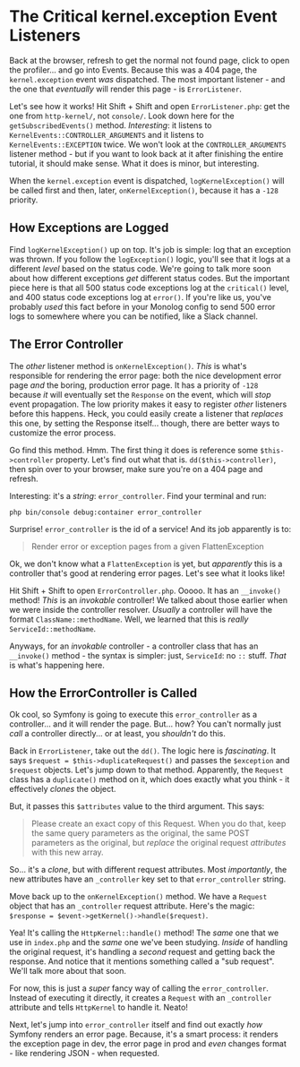 # The Critical kernel.exception Event Listeners

Back at the browser, refresh to get the normal not found page, click to open
the profiler... and go into Events. Because this was a 404 page, the
`kernel.exception` event *was* dispatched. The most important listener - and the
one that *eventually* will render this page - is `ErrorListener`.

Let's see how it works! Hit Shift + Shift and open `ErrorListener.php`: get the
one from `http-kernel/`, not `console/`. Look down here for the
`getSubscribedEvents()` method. *Interesting*: it listens to
`KernelEvents::CONTROLLER_ARGUMENTS` and it listens to `KernelEvents::EXCEPTION`
twice. We won't look at the `CONTROLLER_ARGUMENTS` listener method - but if you
want to look back at it after finishing the entire tutorial, it should make sense.
What it does is minor, but interesting.

When the `kernel.exception` event is dispatched, `logKernelException()` will be
called first and then, later, `onKernelException()`, because it has a `-128`
priority.

## How Exceptions are Logged

Find `logKernelException()` up on top. It's job is simple: log that
an exception was thrown. If you follow the `logException()` logic, you'll see
that it logs at a different *level* based on the status code. We're going to talk
more soon about how different exceptions *get* different status codes. But the
important piece here is that all 500 status code exceptions log at the `critical()`
level, and 400 status code exceptions log at `error()`. If you're like us, you've
probably *used* this fact before in your Monolog config to send 500 error logs
to somewhere where you can be notified, like a Slack channel.

## The Error Controller

The *other* listener method is `onKernelException()`. *This* is what's responsible
for rendering the error page: both the nice development error page *and* the
boring, production error page. It has a priority of `-128` because *it* will
eventually set the `Response` on the event, which will *stop* event propagation.
The low priority makes it easy to register *other* listeners before this happens.
Heck, you could easily create a listener that *replaces* this one, by setting
the Response itself... though, there are better ways to customize the error
process.

Go find this method. Hmm. The first thing it does is reference some
`$this->controller` property. Let's find out what that is.
`dd($this->controller)`, then spin over to your browser, make sure you're on a
404 page and refresh.

Interesting: it's a *string*: `error_controller`. Find your terminal and run:

```terminal
php bin/console debug:container error_controller
```

Surprise! `error_controller` is the id of a service! And its job apparently is to:

> Render error or exception pages from a given FlattenException

Ok, we don't know what a `FlattenException` is yet, but *apparently* this is
a controller that's good at rendering error pages. Let's see what it looks like!

Hit Shift + Shift to open `ErrorController.php`. Ooooo. It has an `__invoke()`
method! *This* is an *invokable* controller! We talked about those earlier when
we were inside the controller resolver. *Usually* a controller will have the
format `ClassName::methodName`. Well, we learned that this is *really*
`ServiceId::methodName`.

Anyways, for an *invokable* controller - a controller class that has an
`__invoke()` method - the syntax is simpler: just, `ServiceId`: no `::` stuff.
*That* is what's happening here.

## How the ErrorController is Called

Ok cool, so Symfony is going to execute this `error_controller` as a controller...
and it will render the page. But... how? You can't normally just *call* a controller
directly... or at least, you *shouldn't* do this.

Back in `ErrorListener`, take out the `dd()`. The logic here is *fascinating*.
It says `$request = $this->duplicateRequest()` and passes the `$exception` and
`$request` objects. Let's jump down to that method. Apparently, the `Request` class
has a `duplicate()` method on it, which does exactly what you think - it
effectively *clones* the object.

But, it passes this `$attributes` value to the third argument. This says:

> Please create an exact copy of this Request. When you do that, keep the same
> query parameters as the original, the same POST parameters as the original,
> but *replace* the original request *attributes* with this new array.

So... it's a *clone*, but with different request attributes. Most *importantly*,
the new attributes have an `_controller` key set to that `error_controller` string.

Move back up to the `onKernelException()` method. We have a `Request` object
that has an `_controller` request attribute. Here's the magic:
`$response = $event->getKernel()->handle($request)`.

Yea! It's calling the `HttpKernel::handle()` method! The *same* one that we
use in `index.php` and the *same* one we've been studying. *Inside* of handling
the original request, it's handling a *second* request and getting back the
response. And notice that it mentions something called a "sub request". We'll
talk more about that soon.

For now, this is just a *super* fancy way of calling the `error_controller`. Instead
of executing it directly, it creates a `Request` with an `_controller` attribute
and tells `HttpKernel` to handle it. Neato!

Next, let's jump into `error_controller` itself and find out exactly *how*
Symfony renders an error page. Because, it's a smart process: it renders the
exception page in dev, the error page in prod and *even* changes format - like
rendering JSON - when requested.
